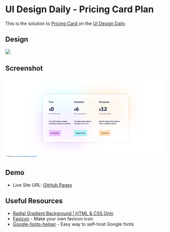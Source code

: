 # UI Design Daily - Pricing Card Plan 

This is the solution to [Pricing Card ](https://www.uidesigndaily.com/posts/figma-pricing-card-day-1454) on the [UI Design Daily](https://uidesigndaily.com/).


## Design 
![](./pricing-card-ui.png)


## Screenshot
![](./desktop.png)


## Demo 
- Live Site URL: [GitHub Pages]()



## Useful Resources
- [Radial Gradient Background | HTML & CSS Only](https://www.youtube.com/watch?v=RohGByqWD_E)
- [Favicon](https://favicon.io/) - Make your own favicon icon
- [Google-fonts-helper](https://gwfh.mranftl.com/fonts) - Easy way to self-host  Google fonts 


